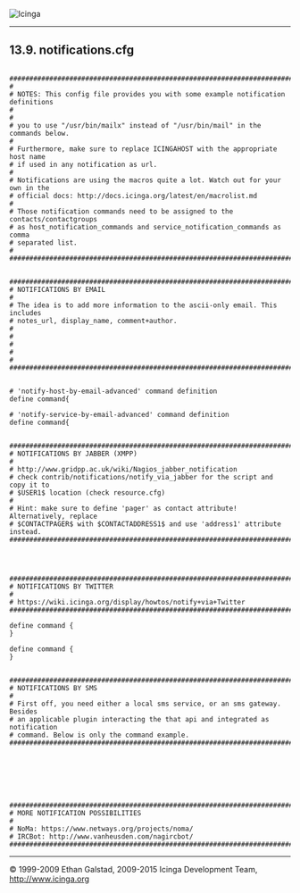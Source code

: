  ![Icinga](../images/logofullsize.png "Icinga") 

* * * * *

13.9. notifications.cfg
-----------------------

<pre><code>
###############################################################################
#
# NOTES: This config file provides you with some example notification definitions
#
#
# you to use "/usr/bin/mailx" instead of "/usr/bin/mail" in the commands below.
#
# Furthermore, make sure to replace ICINGAHOST with the appropriate host name
# if used in any notification as url.
#
# Notifications are using the macros quite a lot. Watch out for your own in the
# official docs: http://docs.icinga.org/latest/en/macrolist.md
#
# Those notification commands need to be assigned to the contacts/contactgroups
# as host_notification_commands and service_notification_commands as comma
# separated list.
#
################################################################################


################################################################################
# NOTIFICATIONS BY EMAIL
#
# The idea is to add more information to the ascii-only email. This includes
# notes_url, display_name, comment+author.
#
#
#
#
#
################################################################################


# 'notify-host-by-email-advanced' command definition
define command{

# 'notify-service-by-email-advanced' command definition
define command{


################################################################################
# NOTIFICATIONS BY JABBER (XMPP)
#
# http://www.gridpp.ac.uk/wiki/Nagios_jabber_notification
# check contrib/notifications/notify_via_jabber for the script and copy it to
# $USER1$ location (check resource.cfg)
#
# Hint: make sure to define 'pager' as contact attribute! Alternatively, replace
# $CONTACTPAGER$ with $CONTACTADDRESS1$ and use 'address1' attribute instead.
################################################################################




################################################################################
# NOTIFICATIONS BY TWITTER
#
# https://wiki.icinga.org/display/howtos/notify+via+Twitter
################################################################################

define command {
}

define command {
}


################################################################################
# NOTIFICATIONS BY SMS
#
# First off, you need either a local sms service, or an sms gateway. Besides
# an applicable plugin interacting the that api and integrated as notification
# command. Below is only the command example.
################################################################################







################################################################################
# MORE NOTIFICATION POSSIBILITIES
#
# NoMa: https://www.netways.org/projects/noma/
# IRCBot: http://www.vanheusden.com/nagircbot/
################################################################################
</code></pre>

* * * * *


© 1999-2009 Ethan Galstad, 2009-2015 Icinga Development Team,
http://www.icinga.org
